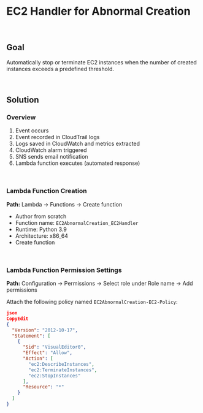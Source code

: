 # EC2 Handler for Abnormal Creation

<br>

## Goal
Automatically stop or terminate EC2 instances when the number of created instances exceeds a predefined threshold.

<br>

## Solution
### Overview

1. Event occurs
2. Event recorded in CloudTrail logs
3. Logs saved in CloudWatch and metrics extracted
4. CloudWatch alarm triggered
5. SNS sends email notification
6. Lambda function executes (automated response)

<br>

### Lambda Function Creation

**Path:** Lambda → Functions → Create function

- Author from scratch
- Function name: `EC2AbnormalCreation_EC2Handler`
- Runtime: Python 3.9
- Architecture: x86_64
- Create function

<br>

### Lambda Function Permission Settings

**Path:** Configuration → Permissions → Select role under Role name → Add permissions

Attach the following policy named `EC2AbnormalCreation-EC2-Policy`:

```json
json
CopyEdit
{
  "Version": "2012-10-17",
  "Statement": [
    {
      "Sid": "VisualEditor0",
      "Effect": "Allow",
      "Action": [
        "ec2:DescribeInstances",
        "ec2:TerminateInstances",
        "ec2:StopInstances"
      ],
      "Resource": "*"
    }
  ]
}
```

